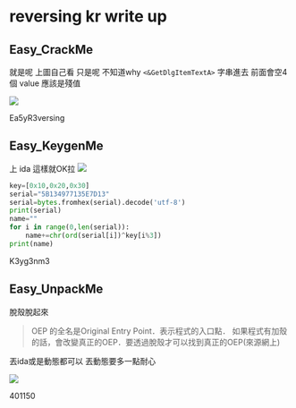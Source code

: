 # reversing kr write up
## Easy_CrackMe
就是呢 上圖自己看
只是呢 不知道why `<&GetDlgItemTextA>` 字串進去 前面會空4個 value 應該是殘值

![](https://github.com/0xdeciverAngel/reversing.kr/raw/master/Easy_CrackMe.png)

Ea5yR3versing


## Easy_KeygenMe
上 ida 
這樣就OK拉 
![](https://github.com/0xdeciverAngel/reversing.kr/raw/master/Easy_KeygenMe.png)
```python
key=[0x10,0x20,0x30]
serial="5B134977135E7D13"
serial=bytes.fromhex(serial).decode('utf-8')
print(serial)
name=""
for i in range(0,len(serial)):
    name+=chr(ord(serial[i])^key[i%3])
print(name)
```

K3yg3nm3
## Easy_UnpackMe
脫殼脫起來
>OEP 的全名是Original Entry Point．表示程式的入口點．
如果程式有加殼的話，會改變真正的OEP．要透過脫殼才可以找到真正的OEP(來源網上)

丟ida或是動態都可以
丟動態要多一點耐心

![](https://github.com/0xdeciverAngel/reversing.kr/raw/master/Easy_UnpackMe.png)

401150